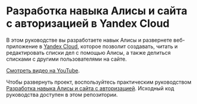 # Разработка навыка Алисы и сайта с авторизацией в Yandex Cloud

В этом руководстве вы разработаете навык Алисы и развернете веб-приложение в [Yandex Cloud](https://yandex.cloud/), которое позволит создавать, читать и редактировать списки дел с помощью Алисы, а также делиться списками с другими пользователями на сайте.

[Смотреть видео на YouTube](https://www.youtube.com/watch?v=PMWMDTBKFAc).

Чтобы развернуть проект, воспользуйтесь практическим руководством [Разработка навыка Алисы и сайта с авторизацией](https://yandex.cloud/ru/docs/tutorials/serverless/alice-shareable-todolist). Исходный код руководства доступен в этом репозитории.
